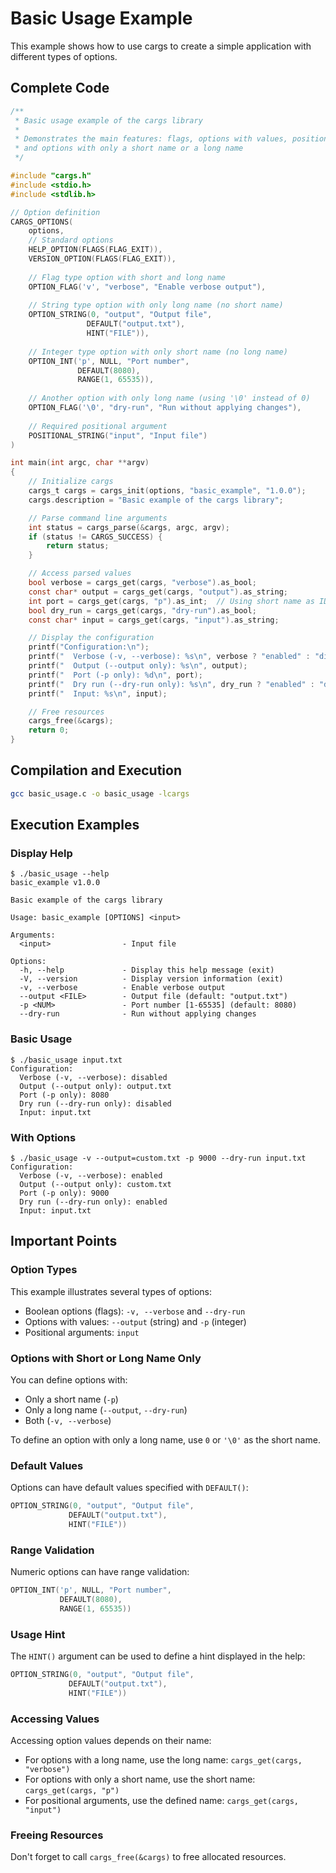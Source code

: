 # Basic Usage Example

This example shows how to use cargs to create a simple application with different types of options.

## Complete Code

```c
/**
 * Basic usage example of the cargs library
 * 
 * Demonstrates the main features: flags, options with values, positional arguments,
 * and options with only a short name or a long name
 */

#include "cargs.h"
#include <stdio.h>
#include <stdlib.h>

// Option definition
CARGS_OPTIONS(
    options,
    // Standard options
    HELP_OPTION(FLAGS(FLAG_EXIT)),
    VERSION_OPTION(FLAGS(FLAG_EXIT)),
    
    // Flag type option with short and long name
    OPTION_FLAG('v', "verbose", "Enable verbose output"),
    
    // String type option with only long name (no short name)
    OPTION_STRING(0, "output", "Output file", 
                 DEFAULT("output.txt"), 
                 HINT("FILE")),
    
    // Integer type option with only short name (no long name)
    OPTION_INT('p', NULL, "Port number", 
               DEFAULT(8080), 
               RANGE(1, 65535)),
               
    // Another option with only long name (using '\0' instead of 0)
    OPTION_FLAG('\0', "dry-run", "Run without applying changes"),
    
    // Required positional argument
    POSITIONAL_STRING("input", "Input file")
)

int main(int argc, char **argv)
{
    // Initialize cargs
    cargs_t cargs = cargs_init(options, "basic_example", "1.0.0");
    cargs.description = "Basic example of the cargs library";

    // Parse command line arguments
    int status = cargs_parse(&cargs, argc, argv);
    if (status != CARGS_SUCCESS) {
        return status;
    }

    // Access parsed values
    bool verbose = cargs_get(cargs, "verbose").as_bool;
    const char* output = cargs_get(cargs, "output").as_string;
    int port = cargs_get(cargs, "p").as_int;  // Using short name as ID when only short name exists
    bool dry_run = cargs_get(cargs, "dry-run").as_bool;
    const char* input = cargs_get(cargs, "input").as_string;

    // Display the configuration
    printf("Configuration:\n");
    printf("  Verbose (-v, --verbose): %s\n", verbose ? "enabled" : "disabled");
    printf("  Output (--output only): %s\n", output);
    printf("  Port (-p only): %d\n", port);
    printf("  Dry run (--dry-run only): %s\n", dry_run ? "enabled" : "disabled");
    printf("  Input: %s\n", input);

    // Free resources
    cargs_free(&cargs);
    return 0;
}
```

## Compilation and Execution

```bash
gcc basic_usage.c -o basic_usage -lcargs
```

## Execution Examples

### Display Help

```
$ ./basic_usage --help
basic_example v1.0.0

Basic example of the cargs library

Usage: basic_example [OPTIONS] <input>

Arguments:
  <input>                - Input file

Options:
  -h, --help             - Display this help message (exit)
  -V, --version          - Display version information (exit)
  -v, --verbose          - Enable verbose output
  --output <FILE>        - Output file (default: "output.txt")
  -p <NUM>               - Port number [1-65535] (default: 8080)
  --dry-run              - Run without applying changes
```

### Basic Usage

```
$ ./basic_usage input.txt
Configuration:
  Verbose (-v, --verbose): disabled
  Output (--output only): output.txt
  Port (-p only): 8080
  Dry run (--dry-run only): disabled
  Input: input.txt
```

### With Options

```
$ ./basic_usage -v --output=custom.txt -p 9000 --dry-run input.txt
Configuration:
  Verbose (-v, --verbose): enabled
  Output (--output only): custom.txt
  Port (-p only): 9000
  Dry run (--dry-run only): enabled
  Input: input.txt
```

## Important Points

### Option Types

This example illustrates several types of options:

- Boolean options (flags): `-v, --verbose` and `--dry-run`
- Options with values: `--output` (string) and `-p` (integer)
- Positional arguments: `input`

### Options with Short or Long Name Only

You can define options with:

- Only a short name (`-p`)
- Only a long name (`--output`, `--dry-run`)
- Both (`-v, --verbose`)

To define an option with only a long name, use `0` or `'\0'` as the short name.

### Default Values

Options can have default values specified with `DEFAULT()`:

```c
OPTION_STRING(0, "output", "Output file",
             DEFAULT("output.txt"),
             HINT("FILE"))
```

### Range Validation

Numeric options can have range validation:

```c
OPTION_INT('p', NULL, "Port number",
           DEFAULT(8080),
           RANGE(1, 65535))
```

### Usage Hint

The `HINT()` argument can be used to define a hint displayed in the help:

```c
OPTION_STRING(0, "output", "Output file",
             DEFAULT("output.txt"),
             HINT("FILE"))
```

### Accessing Values

Accessing option values depends on their name:

- For options with a long name, use the long name: `cargs_get(cargs, "verbose")`
- For options with only a short name, use the short name: `cargs_get(cargs, "p")`
- For positional arguments, use the defined name: `cargs_get(cargs, "input")`

### Freeing Resources

Don't forget to call `cargs_free(&cargs)` to free allocated resources.
